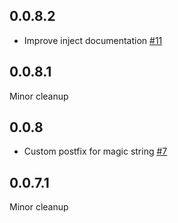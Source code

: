 ## 0.0.8.2

* Improve inject documentation [#11](https://github.com/snoyberg/file-embed/issues/11)

## 0.0.8.1

Minor cleanup

## 0.0.8

* Custom postfix for magic string [#7](https://github.com/snoyberg/file-embed/issues/7)

## 0.0.7.1

Minor cleanup
